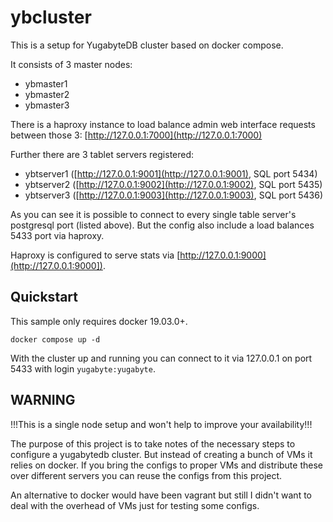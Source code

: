 # ybcluster

This is a setup for YugabyteDB cluster based on docker compose.

It consists of 3 master nodes:
 - ybmaster1
 - ybmaster2
 - ybmaster3

There is a haproxy instance to load balance admin web interface requests between those 3: 
[http://127.0.0.1:7000](http://127.0.0.1:7000)

Further there are 3 tablet servers registered:
 - ybtserver1 ([http://127.0.0.1:9001](http://127.0.0.1:9001), SQL port 5434)
 - ybtserver2 ([http://127.0.0.1:9002](http://127.0.0.1:9002), SQL port 5435)
 - ybtserver3 ([http://127.0.0.1:9003](http://127.0.0.1:9003), SQL port 5436)

As you can see it is possible to connect to every single table server's postgresql port (listed above). But the config
also include a load balances 5433 port via haproxy.

Haproxy is configured to serve stats via [http://127.0.0.1:9000](http://127.0.0.1:9000]).

## Quickstart

This sample only requires docker 19.03.0+.

```shell
docker compose up -d
```

With the cluster up and running you can connect to it via 127.0.0.1 on port 5433 with login `yugabyte:yugabyte`.

## WARNING

!!!This is a single node setup and won't help to improve your availability!!!

The purpose of this project is to take notes of the necessary steps to configure a yugabytedb cluster. But instead of
creating a bunch of VMs it relies on docker. If you bring the configs to proper VMs and distribute these over different
servers you can reuse the configs from this project.

An alternative to docker would have been vagrant but still I didn't want to deal with the overhead of VMs just for
testing some configs.